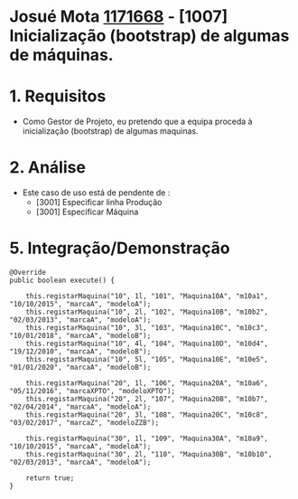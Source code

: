 **Josué Mota [1171668](../)** - [1007] Inicialização (bootstrap) de algumas de máquinas.
=======================================

# 1. Requisitos

- Como Gestor de Projeto, eu pretendo que a equipa proceda à inicialização (bootstrap) de algumas maquinas.


# 2. Análise

- Este caso de uso está de pendente de :
  - [3001] Especificar linha Produção
  - [3001] Especificar Máquina
  


# 5. Integração/Demonstração

    @Override
    public boolean execute() {
        
        this.registarMaquina("10", 1l, "101", "Maquina10A", "m10a1", "10/10/2015", "marcaA", "modeloA");
        this.registarMaquina("10", 2l, "102", "Maquina10B", "m10b2", "02/03/2013", "marcaA", "modeloA");
        this.registarMaquina("10", 3l, "103", "Maquina10C", "m10c3", "10/01/2018", "marcaA", "modeloB");
        this.registarMaquina("10", 4l, "104", "Maquina10D", "m10d4", "19/12/2010", "marcaA", "modeloB");
        this.registarMaquina("10", 5l, "105", "Maquina10E", "m10e5", "01/01/2020", "marcaA", "modeloB");
        
        this.registarMaquina("20", 1l, "106", "Maquina20A", "m10a6", "05/11/2016", "marcaXPTO", "modeloXPTO");
        this.registarMaquina("20", 2l, "107", "Maquina20B", "m10b7", "02/04/2014", "marcaA", "modeloA");
        this.registarMaquina("20", 3l, "108", "Maquina20C", "m10c8", "03/02/2017", "marcaZ", "modeloZZB");
        
        this.registarMaquina("30", 1l, "109", "Maquina30A", "m10a9", "10/10/2015", "marcaA", "modeloA");
        this.registarMaquina("30", 2l, "110", "Maquina30B", "m10b10", "02/03/2013", "marcaA", "modeloA");
        
        return true;
    }
